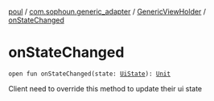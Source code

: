 [poul](../../index.md) / [com.sophoun.generic_adapter](../index.md) / [GenericViewHolder](index.md) / [onStateChanged](./on-state-changed.md)

# onStateChanged

`open fun onStateChanged(state: `[`UiState`](../../com.sophoun.ui_state.state/-ui-state/index.md)`): `[`Unit`](https://kotlinlang.org/api/latest/jvm/stdlib/kotlin/-unit/index.html)

Client need to override this method to
update their ui state

